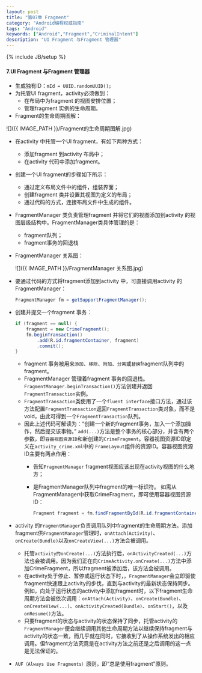 ```yaml
---
layout: post
title: "第07章 Fragment"
category: "Android编程权威指南"
tags: "Android"
keywords: ["Android","Fragment","CriminalIntent"]
description: "UI Fragment 与Fragment 管理器"
---
```

{% include JB/setup %}

#### 7.UI Fragment 与Fragment 管理器

+ 生成独有ID：`mId = UUID.randomUUID();`
+ 为托管UI fragment，activity必须做到：
	+ 在布局中为fragment 的视图安排位置；
	+ 管理fragment 实例的生命周期。
+ Fragment的生命周期图解：

![]({{ IMAGE_PATH }}/Fragment的生命周期图解.jpg)

+ 在activity 中托管一个UI fragment，有如下两种方式：
	+ 添加fragment 到activity 布局中；
	+ 在activity 代码中添加fragment。
+ 创建一个UI fragment的步骤如下所示：
	+ 通过定义布局文件中的组件，组装界面；
	+ 创建fragment 类并设置其视图为定义的布局；
	+ 通过代码的方式，连接布局文件中生成的组件。
+ FragmentManager 类负责管理fragment 并将它们的视图添加到activity 的视图层级结构中。FragmentManager类具体管理的是：
	+ fragment队列；
	+ fragment事务的回退栈
+ FragmentManager 关系图：

	![]({{ IMAGE_PATH }}/FragmentManager 关系图.jpg)

+ 要通过代码的方式将fragment添加到activity 中，可直接调用activity 的FragmentManager：

	```java
	FragmentManager fm = getSupportFragmentManager();
	```

+ 创建并提交一个fragment 事务：

	```java
	if (fragment == null) {
		fragment = new CrimeFragment();
		fm.beginTransaction()
			.add(R.id.fragmentContainer, fragment)
			.commit();
	}
	```

	+ fragment 事务被用来`添加`、`移除`、`附加`、`分离`或`替换`fragment队列中的fragment。
	+ FragmentManager 管理着fragment 事务的回退栈。`FragmentManager.beginTransaction()`方法创建并返回`FragmentTransaction`实例。
	+ `FragmentTransaction`类使用了一个`fluent interface`接口方法，通过该方法配置`FragmentTransaction`返回`FragmentTransaction`类对象，而不是void，由此可得到一个`FragmentTransaction`队列。
	+ 因此上述代码可解读为：“创建一个新的fragment事务，加入一个添加操作，然后提交该事物。” `add(...)`方法是整个事务的核心部分，并含有两个参数，即`容器视图资源ID`和新创建的`CrimeFragment`。容器视图资源ID即定义在`activity_crime.xml`中的 `FrameLayout`组件的资源ID。容器视图资源ID主要有两点作用：
		+ 告知`FragmentManager` fragment视图应该出现在activity视图的什么地方；
		+ 是FragmentManager队列中fragment的唯一标识符。
		如需从FragmentManager中获取CrimeFragment，即可使用容器视图资源ID：

			```java
			Fragment fragment = fm.findFragmentById(R.id.fragmentContainer);
			```

+ activity 的`FragmentManager`负责调用队列中fragment的生命周期方法。添加fragment供`FragmentManager`管理时，`onAttach(Activity)`、`onCreate(Bundle)`以及`onCreateView(...)`方法会被调用。
	+ 托管`activity的onCreate(...)`方法执行后，`onActivityCreated(...)`方法也会被调用。因为我们正在向`CrimeActivity.onCreate(...)`方法中添加CrimeFragment，所以fragment被添加后，该方法会被调用。
	+ 在activity处于停止、暂停或运行状态下时，，`FragmentManager`会立即驱使fragment快速跟上activity的步伐，直到与activity的最新状态保持同步。例如，向处于运行状态的activity中添加fragment时，以下fragment生命周期方法会被依次调用：`onAttach(Activity)`、`onCreate(Bundle)`、`onCreateView(...)`、`onActivityCreated(Bundle)`、`onStart()`，以及`onResume()`方法。
	+ 只要fragment的状态与activity的状态保持了同步，托管activity的`FragmentManager`便会继续调用其他生命周期方法以继续保持fragment与activity的状态一致，而几乎就在同时，它接收到了从操作系统发出的相应调用。但fragment方法究竟是在activity方法之前还是之后调用的这一点是无法保证的。

+ `AUF（Always Use Fragments）`原则，即“总是使用fragment”原则。